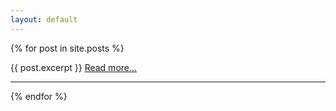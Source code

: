 ```yaml
---
layout: default
---
```

<div>
{% for post in site.posts %}
    <p>
    {{ post.excerpt }} <a href="{{ post.url }}">Read more...</a>
    </p>
    <hr>
{% endfor %}
</div>